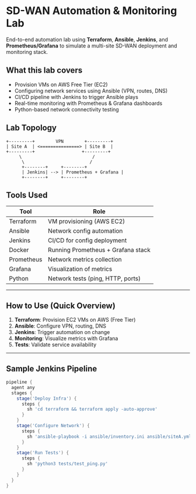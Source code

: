 # SD-WAN Automation & Monitoring Lab
End-to-end automation lab using **Terraform**, **Ansible**, **Jenkins**, and **Prometheus/Grafana** to simulate a multi-site SD-WAN deployment and monitoring stack.

## What this lab covers
- Provision VMs on AWS Free Tier (EC2)
- Configuring network services using Ansible (VPN, routes, DNS)
- CI/CD pipeline with Jenkins to trigger Ansible plays
- Real-time monitoring with Prometheus & Grafana dashboards
- Python-based network connectivity testing

## Lab Topology
    +---------+        VPN        +---------+
    | Site A  | <===============> | Site B  |
    +---------+                  +---------+
         \                           /
          \                         /
          +--------+     +--------+
          | Jenkins| --> | Prometheus + Grafana |
          +--------+     +--------+

## Tools Used

| Tool       | Role                               |
|------------|------------------------------------|
| Terraform  | VM provisioning (AWS EC2)     |
| Ansible    | Network config automation          |
| Jenkins    | CI/CD for config deployment        |
| Docker     | Running Prometheus + Grafana stack |
| Prometheus | Network metrics collection         |
| Grafana    | Visualization of metrics           |
| Python     | Network tests (ping, HTTP, ports)  |

---

## How to Use (Quick Overview)

1. **Terraform**: Provision EC2 VMs on AWS (Free Tier)
2. **Ansible**: Configure VPN, routing, DNS
3. **Jenkins**: Trigger automation on change
4. **Monitoring**: Visualize metrics with Grafana
5. **Tests**: Validate service availability

---

## Sample Jenkins Pipeline

```groovy
pipeline {
  agent any
  stages {
    stage('Deploy Infra') {
      steps {
        sh 'cd terraform && terraform apply -auto-approve'
      }
    }
    stage('Configure Network') {
      steps {
        sh 'ansible-playbook -i ansible/inventory.ini ansible/siteA.yml'
      }
    }
    stage('Run Tests') {
      steps {
        sh 'python3 tests/test_ping.py'
      }
    }
  }
}

